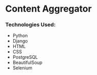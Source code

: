 # Content Aggregator
### Technologies Used:

- Python
- Django
- HTML
- CSS
- PostgreSQL
- BeautifulSoup
- Selenium
